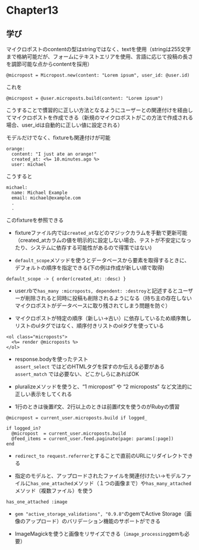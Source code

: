 # Chapter13

## 学び
マイクロポストのcontentの型はstringではなく、textを使用（stringは255文字まで格納可能だが、フォームにテキストエリアを使用、言語に応じて投稿の長さを調節可能な点からcontentを採用）  

```
@micropost = Micropost.new(content: "Lorem ipsum", user_id: @user.id)
```
これを
```
@micropost = @user.microposts.build(content: "Lorem ipsum")
```
こうすることで慣習的に正しい方法となるようにユーザーとの関連付けを経由してマイクロポストを作成できる（新規のマイクロポストがこの方法で作成される場合、user_idは自動的に正しい値に設定される）  

モデルだけでなく、fixtureも関連付けが可能
```
orange:
  content: "I just ate an orange!"
  created_at: <%= 10.minutes.ago %>
  user: michael
```
こうすると
```
michael:
  name: Michael Example
  email: michael@example.com
  .
  .
```
このfixtureを参照できる  

* fixtureファイル内では`created_at`などのマジックカラムを手動で更新可能（created_atカラムの値を明示的に設定しない場合、テストが不安定になったり、システムに依存する可能性があるので得策ではない)  

* `default_scope`メソッドを使うとデータベースから要素を取得するときに、デフォルトの順序を指定できる(下の例は作成が新しい順で取得)  
```
default_scope -> { order(created_at: :desc) }
```
 * user.rbで`has_many :microposts, dependent: :destroy`と記述するとユーザーが削除されると同時に投稿も削除されるようになる（持ち主の存在しないマイクロポストがデータベースに取り残されてしまう問題を防ぐ）  

* マイクロポストが特定の順序（新しい→古い）に依存しているため順序無しリストのulタグではなく、順序付きリストのolタグを使っている  
```
<ol class="microposts">
  <%= render @microposts %>
</ol>
```

* response.bodyを使ったテスト    
`assert_select` ではどのHTMLタグを探すのか伝える必要がある  
`assert_match` では必要ない、どこかしらにあればOK  

* pluralizeメソッドを使うと、“1 micropost” や “2 microposts” など文法的に正しい表示をしてくれる  

* 1行のときは後置if文、2行以上のときは前置if文を使うのがRubyの慣習  
```
@micropost = current_user.microposts.build if logged_
```
```
if logged_in?
  @micropost  = current_user.microposts.build
  @feed_items = current_user.feed.paginate(page: params[:page])
end
```

* `redirect_to request.referrer`とすることで直前のURLにリダイレクトできる  

* 指定のモデルと、アップロードされたファイルを関連付けたい→モデルファイルに`has_one_attached`メソッド（１つの画像まで）や`has_many_attached`メソッド（複数ファイル）を使う  
```
has_one_attached :image
```

* `gem "active_storage_validations", "0.9.8"`のgemでActive Storage（画像のアップロード）のバリデーション機能のサポートができる  

* ImageMagickを使うと画像をリサイズできる（`image_processing`gemも必要）  

